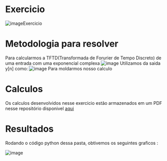 # Exercicio

![imageExercicio](https://user-images.githubusercontent.com/31904108/164033987-7471b57b-248a-4207-91da-98c4c6621b7b.png)

# Metodologia para resolver 

Para calcularmos a TFTD(Transformada de Forurier de Tempo Discreto) de uma entrada com uma exponencial complexa 
![image](https://user-images.githubusercontent.com/31904108/164036061-1d4c0a75-bfd7-4964-8653-23d08c785537.png)
Utilizamos da saida y[n] como: 
![image](https://user-images.githubusercontent.com/31904108/164036326-7026aa50-fb14-4fa2-8add-772a107aac7d.png)
Para moldarmos nosso calculo

# Calculos
Os calculos desenvolvidos nesse exercicio estão armazenados em um PDF nesse repositório disponivel [aqui](https://github.com/efrainmpp1/ProcessamentoDigitalSinais/blob/main/Aula5_Parte2/CalculosExercicioAula5.pdf)

# Resultados 

Rodando o código python dessa pasta, obtivemos os seguintes graficos :

![image](https://user-images.githubusercontent.com/31904108/164035002-ea08dc46-ce25-4b53-9471-ae5c50ea9b62.png)

